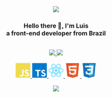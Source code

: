 
<!-- Gif -->
<div align="center">
<img width="100px" src="https://c.tenor.com/saF7OqqJkFsAAAAC/darling-in-the-franxx-anime.gif">
<h3>Hello there 👋, I'm Luis<br>a front-end developer from Brazil</h3>
<br>
</div>

<!-- Stats -->
<div align="center">
  <a href="https://github.com/LBS-luis">
  <img height="200em" src="https://github-readme-stats.vercel.app/api?username=LBS-luis&show_icons=true&theme=tokyonight&hide_border=true&include_all_commits=true&count_private=true"/>
  <img height="200em" src="https://github-readme-stats.vercel.app/api/top-langs/?username=LBS-luis&layout=defaultt&langs_count=7&theme=tokyonight&hide_border=true"/>
</div>


<!-- langs -->
<div align="center"><br>
  <img width="40em" alt="Luis-Js"src="https://raw.githubusercontent.com/devicons/devicon/master/icons/javascript/javascript-plain.svg">
  <img width="40em" alt="Luis-Ts"src="https://raw.githubusercontent.com/devicons/devicon/master/icons/typescript/typescript-plain.svg">
  <img width="40em" alt="Luis-React"src="https://raw.githubusercontent.com/devicons/devicon/master/icons/react/react-original.svg">
  <img width="40em" alt="Luis-HTML"src="https://raw.githubusercontent.com/devicons/devicon/master/icons/html5/html5-original.svg">
  <img width="40em" alt="Luis-CSS"src="https://raw.githubusercontent.com/devicons/devicon/master/icons/css3/css3-original.svg">
</div>


<!-- social -->
<div align="center"> 
    <br>
    <a width="40em" href="https://www.linkedin.com/in/luisfelipelbs/" target="_blank"><img src="https://img.shields.io/badge/-LinkedIn-%230077B5?style=for-the-badge&logo=linkedin&logoColor=white" target="_blank"></a> 
</div>





